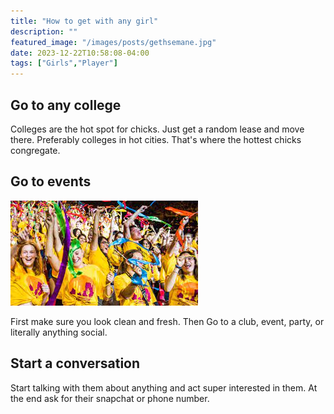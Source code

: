 ```yaml
---
title: "How to get with any girl"
description: ""
featured_image: "/images/posts/gethsemane.jpg"
date: 2023-12-22T10:58:08-04:00
tags: ["Girls","Player"]
---
```




## Go to any college

Colleges are the hot spot for chicks. Just get a random lease and move there. Preferably colleges in hot cities. That's where the hottest chicks congregate.


## Go to events
![asu](/content/images/asy.jfif)

First make sure you look clean and fresh. Then Go to a club, event, party, or literally anything social. 

## Start a conversation 

Start talking with them about anything and act super interested in them. At the end ask for their snapchat or phone number. 




